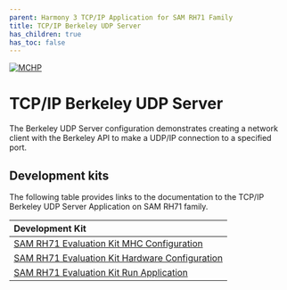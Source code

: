 ```yaml
---
parent: Harmony 3 TCP/IP Application for SAM RH71 Family
title: TCP/IP Berkeley UDP Server
has_children: true
has_toc: false
---
```

[![MCHP](https://www.microchip.com/ResourcePackages/Microchip/assets/dist/images/logo.png)](https://www.microchip.com)

# TCP/IP Berkeley UDP Server

The Berkeley UDP Server configuration demonstrates creating a network client with the Berkeley API to make a UDP/IP connection to a specified port.

## Development kits
The following table provides links to the documentation to the TCP/IP Berkeley UDP Server Application on SAM RH71 family.


| Development Kit |
|:---------|
|[SAM RH71 Evaluation Kit MHC Configuration](docs/readme_mhc_configuration.md) |
|[SAM RH71 Evaluation Kit Hardware Configuration](docs/readme_hardware_configuration.md) |
|[SAM RH71 Evaluation Kit Run Application](docs/readme_run_application.md) |
